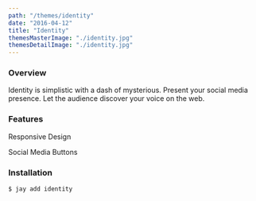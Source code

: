 ```yaml
---
path: "/themes/identity"
date: "2016-04-12"
title: "Identity"
themesMasterImage: "./identity.jpg"
themesDetailImage: "./identity.jpg"
---
```


### Overview
Identity is simplistic with a dash of mysterious. Present your social media presence.
Let the audience discover your voice on the web.

### Features
Responsive Design

Social Media Buttons

### Installation
`$ jay add identity`
